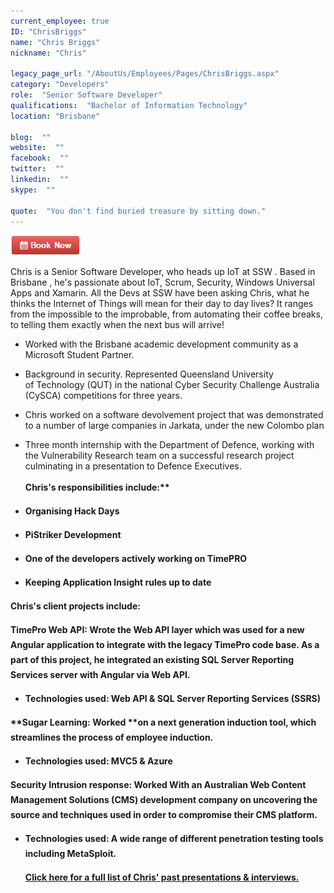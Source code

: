 ```yaml
---
current_employee: true
ID: "ChrisBriggs"
name: "Chris Briggs"
nickname: "Chris"

legacy_page_url: "/AboutUs/Employees/Pages/ChrisBriggs.aspx"
category: "Developers"
role:  "Senior Software Developer"
qualifications:  "Bachelor of Information Technology"
location: "Brisbane"

blog:  ""
website:  ""
facebook:  ""
twitter:  ""
linkedin:  ""
skype:  ""

quote:  "You don't find buried treasure by sitting down."
---
```


 [![BookNow.png](./Images/Bio/BookNow.png)](http://veethere.com/With/ChrisBriggs) 


Chris is a Senior Software Developer, who heads up IoT at SSW . Based in Brisbane , he's passionate about IoT, Scrum, Security, Windows Universal Apps and Xamarin. All the Devs at SSW have been asking Chris, what he thinks the Internet of Things will mean for their day to day lives? It ranges from the impossible to the improbable, from automating their coffee breaks, to telling them exactly when the next bus will arrive!

*   Worked with the Brisbane academic development community as a Microsoft Student Partner.
*   Background in security. Represented Queensland University of Technology (QUT) in the national Cyber Security Challenge Australia (CySCA) competitions for three years.
*   Chris worked on a software devolvement project that was demonstrated to a number of large companies in Jarkata, under the new Colombo plan
*   Three month internship with the Department of Defence, working with the Vulnerability Research team on a successful research project culminating in a presentation to Defence Executives. 

      <strong style="line-height:24px;">Chris's responsibilities include:**  

*   Organising Hack Days
*   PiStriker Development
*   One of the developers actively working on TimePRO
*   Keeping Application Insight rules up to date  

 **Chris's client projects include:**

 **TimePro Web API:** Wrote the Web API layer which was used for a new Angular application to integrate with the legacy TimePro code base. As a part of this project, he integrated an existing SQL Server Reporting Services server with Angular via Web API.

*   Technologies used: Web API & SQL Server Reporting Services (SSRS)

 **Sugar Learning: **Worked** **on a next generation induction tool, which streamlines the process of employee induction.

*   Technologies used: MVC5 & Azure

 **Security Intrusion response:** Worked With an Australian Web Content Management Solutions (CMS) development company on uncovering the source and techniques used in order to compromise their CMS platform.

*   Technologies used: A wide range of different penetration testing tools including MetaSploit. 

      [Click here for a full list of Chris' past presentations & interviews.](http://blog.chrisbriggsy.com/about/)</strong>